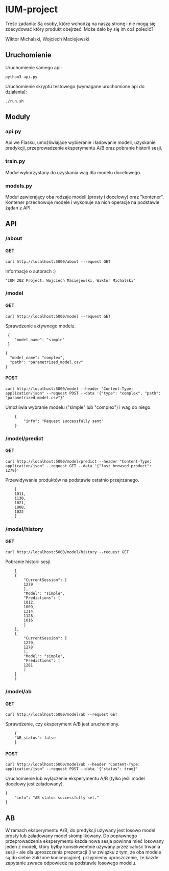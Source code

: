 # IUM-project

Treść zadania:
Są osoby, które wchodzą na naszą stronę i nie mogą się zdecydować który produkt obejrzeć. Może dało by się im coś polecić?

Wiktor Michalski, Wojciech Maciejewski

## Uruchomienie

Uruchomienie samego api:
```
python3 api.py
```

Uruchomienie skryptu testowego (wymagane uruchomione api do działania):
```
./run.sh
```

## Moduły

### api.py
Api we Flasku, umożliwiające wybieranie i ładowanie modeli, uzyskanie predykcji, przeprowadzenie eksperymentu A/B oraz pobranie historii sesji.

### train.py
Moduł wykorzystany do uzyskania wag dla modelu docelowego.

### models.py
Moduł zawierający oba rodzaje modeli (prosty i docelowy) oraz "kontener". Kontener przechowuje modele i wykonuje na nich operacje na podstawie żądań z API.

## API

### /about
#### GET
```
curl http://localhost:5000/about --request GET
```
Informacje o autorach :)
```
"IUM 20Z Project. Wojciech Maciejewski, Wiktor Michalski"
```

### /model
#### GET
```
curl http://localhost:5000/model --request GET
```
Sprawdzenie aktywnego modelu.
```
 {
    "model_name": "simple"
 }
```
```
{
  "model_name": "complex", 
  "path": "parametrized_model.csv"
}
```

#### POST
```
curl http://localhost:5000/model --header "Content-Type: application/json" --request POST --data '{"type": "complex", "path": "parametrized_model.csv"}'
```
Umożliwia wybranie modelu ("simple" lub "complex") i wag do niego. 
```
    {
        "info": "Request successfully sent"
    }
```

### /model/predict
#### GET
```
curl http://localhost:5000/model/predict --header "Content-Type: application/json" --request GET --data '{"last_browsed_product": 1279}'
```
Przewidywanie produktów na podstawie ostatnio przejrzanego.
```
    [
    1011, 
    1130, 
    1021, 
    1008, 
    1022
    ]
```

### /model/history
#### GET
```
curl http://localhost:5000/model/history --request GET
```
Pobranie historii sesji.
```
    [
    {
        "CurrentSession": [
        1279
        ], 
        "Model": "simple", 
        "Predictions": [
        1012, 
        1009, 
        1314, 
        1128, 
        1016
        ]
    }, 
    {
        "CurrentSession": [
        1279, 
        1278
        ], 
        "Model": "simple", 
        "Predictions": [
        1281
        ]
    }
    ]
```

### /model/ab
#### GET
```
curl http://localhost:5000/model/ab --request GET
```
Sprawdzenie, czy eksperyment A/B jest uruchomiony.
```
    {
    "AB_status": false
    }
```

#### POST
```
curl http://localhost:5000/model/ab --header "Content-Type: application/json" --request POST --data '{"status": true}'
```
Uruchomienie lub wyłączenie eksperymentu A/B (tylko jeśli model docelowy jest załadowany).
```
{
    "info": "AB status successfully set."
}
```

## AB
W ramach eksperymentu A/B, do predykcji używany jest losowo model prosty lub załadowany model skomplikowany. Do poprawnego przeprowadzenia eksperymentu każda nowa sesja powinna mieć losowany jeden z modeli, który byłby konsekwentnie używany przez całość trwania sesji - ale dla uproszczenia prezentacji (i w związku z tym, że oba modele są do siebie zbliżone koncepcyjnie), przyjmiemy uproszczenie, że każde zapytanie zwraca odpowiedź na podstawie losowego modelu.
